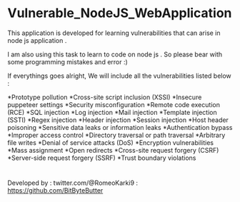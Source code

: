 # Vulnerable_NodeJS_WebApplication
This application is developed for learning vulnerabilities that can arise in  node js application . 

I am also using this task to learn to code on node js . So please bear with some programming mistakes and error :) 

If everythings goes alright, We will include all the vulnerabilities listed below : 

*Prototype pollution
*Cross-site script inclusion (XSSI)
*Insecure puppeteer settings
*Security misconfiguration
*Remote code execution (RCE)
*SQL injection
*Log injection
*Mail injection
*Template injection (SSTI)
*Regex injection
*Header injection
*Session injection
*Host header poisoning
*Sensitive data leaks or information leaks
*Authentication bypass
*Improper access control
*Directory traversal or path traversal
*Arbitrary file writes
*Denial of service attacks (DoS)
*Encryption vulnerabilities
*Mass assignment
*Open redirects
*Cross-site request forgery (CSRF)
*Server-side request forgery (SSRF)
*Trust boundary violations


#
Developed by : twitter.com/@RomeoKarki9
             : https://github.com/BitByteButter
             

